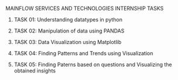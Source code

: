 MAINFLOW SERVICES AND TECHNOLOGIES INTERNSHIP TASKS

1. TASK 01: Understanding datatypes in python

2. TASK 02: Manipulation of data using PANDAS

3. TASK 03: Data Visualization using Matplotlib

4. TASK 04: Finding Patterns and Trends using Visualization

5. TASK 05: Finding Paterns based on questions and Visualizing the obtained insights
